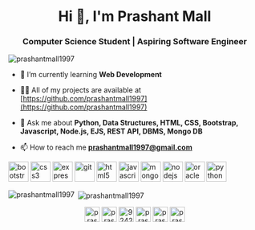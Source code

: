 <h1 align="center">Hi 👋, I'm Prashant Mall</h1>
<h3 align="center">Computer Science Student | Aspiring Software Engineer</h3>

<p align="left"> <img src="https://komarev.com/ghpvc/?username=prashantmall1997" alt="prashantmall1997" /> </p>

- 🌱 I’m currently learning **Web Development**

- 👨‍💻 All of my projects are available at [https://github.com/prashantmall1997](https://github.com/prashantmall1997)

- 💬 Ask me about **Python, Data Structures, HTML, CSS, Bootstrap, Javascript, Node.js, EJS, REST API, DBMS, Mongo DB**

- 📫 How to reach me **prashantmall1997@gmail.com**

<p align="left"><img src="https://devicons.github.io/devicon/devicon.git/icons/bootstrap/bootstrap-plain.svg" alt="bootstrap" width="40" height="40"/> <img src="https://devicons.github.io/devicon/devicon.git/icons/css3/css3-original-wordmark.svg" alt="css3" width="40" height="40"/> <img src="https://devicons.github.io/devicon/devicon.git/icons/express/express-original-wordmark.svg" alt="express" width="40" height="40"/> <img src="https://www.vectorlogo.zone/logos/git-scm/git-scm-icon.svg" alt="git" width="40" height="40"/> <img src="https://devicons.github.io/devicon/devicon.git/icons/html5/html5-original-wordmark.svg" alt="html5" width="40" height="40"/> <img src="https://devicons.github.io/devicon/devicon.git/icons/javascript/javascript-original.svg" alt="javascript" width="40" height="40"/> <img src="https://devicons.github.io/devicon/devicon.git/icons/mongodb/mongodb-original-wordmark.svg" alt="mongodb" width="40" height="40"/> <img src="https://devicons.github.io/devicon/devicon.git/icons/nodejs/nodejs-original-wordmark.svg" alt="nodejs" width="40" height="40"/> <img src="https://devicons.github.io/devicon/devicon.git/icons/oracle/oracle-original.svg" alt="oracle" width="40" height="40"/> <img src="https://devicons.github.io/devicon/devicon.git/icons/python/python-original.svg" alt="python" width="40" height="40"/></p><p><img align="left" src="https://github-readme-stats.vercel.app/api/top-langs/?username=prashantmall1997&layout=compact&hide=html" alt="prashantmall1997" /></p>

<p>&nbsp;<img align="center" src="https://github-readme-stats.vercel.app/api?username=prashantmall1997&show_icons=true" alt="prashantmall1997" /></p>

<p align="center">
<a href="https://twitter.com/prashantmall97" target="blank"><img align="center" src="https://cdn.jsdelivr.net/npm/simple-icons@3.0.1/icons/twitter.svg" alt="prashantmall97" height="30" width="30" /></a>
<a href="https://linkedin.com/in/prashantmall1997" target="blank"><img align="center" src="https://cdn.jsdelivr.net/npm/simple-icons@3.0.1/icons/linkedin.svg" alt="prashantmall1997" height="30" width="30" /></a>
<a href="https://stackoverflow.com/users/9242694" target="blank"><img align="center" src="https://cdn.jsdelivr.net/npm/simple-icons@3.0.1/icons/stackoverflow.svg" alt="9242694" height="30" width="30" /></a>
<a href="https://fb.com/prashantmall1997" target="blank"><img align="center" src="https://cdn.jsdelivr.net/npm/simple-icons@3.0.1/icons/facebook.svg" alt="prashantmall1997" height="30" width="30" /></a>
<a href="https://instagram.com/prashant.mall" target="blank"><img align="center" src="https://cdn.jsdelivr.net/npm/simple-icons@3.0.1/icons/instagram.svg" alt="prashant.mall" height="30" width="30" /></a>
<a href="https://www.youtube.com/c/prashantmall1997" target="blank"><img align="center" src="https://cdn.jsdelivr.net/npm/simple-icons@3.0.1/icons/youtube.svg" alt="prashantmall1997" height="30" width="30" /></a>
</p>
